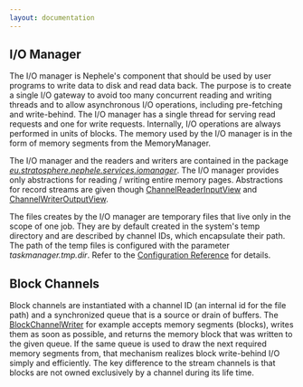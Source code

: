 ```yaml
---
layout: documentation
---
```

I/O Manager
-----------

The I/O manager is Nephele's component that should be used by user
programs to write data to disk and read data back. The purpose is to
create a single I/O gateway to avoid too many concurrent reading and
writing threads and to allow asynchronous I/O operations, including
pre-fetching and write-behind. The I/O manager has a single thread for
serving read requests and one for write requests. Internally, I/O
operations are always performed in units of blocks. The memory used by
the I/O manager is in the form of memory segments from the
MemoryManager.

The I/O manager and the readers and writers are contained in the package
*[eu.stratosphere.nephele.services.iomanager](https://github.com/stratosphere-eu/stratosphere/tree/master/nephele/nephele-common/src/main/java/eu/stratosphere/nephele/services/iomanager "https://github.com/stratosphere-eu/stratosphere/tree/master/nephele/nephele-common/src/main/java/eu/stratosphere/nephele/services/iomanager")*.
The I/O manager provides only abstractions for reading / writing entire
memory pages. Abstractions for record streams are given though
[ChannelReaderInputView](https://github.com/stratosphere-eu/stratosphere/tree/master/nephele/nephele-common/src/main/java/eu/stratosphere/nephele/services/iomanager/ChannelReaderInputView.java "https://github.com/stratosphere-eu/stratosphere/tree/master/nephele/nephele-common/src/main/java/eu/stratosphere/nephele/services/iomanager/ChannelReaderInputView.java")
and
[ChannelWriterOutputView](https://github.com/stratosphere-eu/stratosphere/tree/master/nephele/nephele-common/src/main/java/eu/stratosphere/nephele/services/iomanager/ChannelWriterOutputView.java "https://github.com/stratosphere-eu/stratosphere/tree/master/nephele/nephele-common/src/main/java/eu/stratosphere/nephele/services/iomanager/ChannelWriterOutputView.java").

The files creates by the I/O manager are temporary files that live only
in the scope of one job. They are by default created in the system's
temp directory and are described by channel IDs, which encapsulate their
path. The path of the temp files is configured with the parameter
*taskmanager.tmp.dir*. Refer to the [Configuration
Reference](configreference.html "configreference")
for details.

Block Channels
--------------

Block channels are instantiated with a channel ID (an internal id for
the file path) and a synchronized queue that is a source or drain of
buffers. The
[BlockChannelWriter](https://github.com/dimalabs/ozone/blob/master/nephele/nephele-common/src/main/java/eu/stratosphere/nephele/services/iomanager/BlockChannelWriter.java "https://github.com/dimalabs/ozone/blob/master/nephele/nephele-common/src/main/java/eu/stratosphere/nephele/services/iomanager/BlockChannelWriter.java")
for example accepts memory segments (blocks), writes them as soon as
possible, and returns the memory block that was written to the given
queue. If the same queue is used to draw the next required memory
segments from, that mechanism realizes block write-behind I/O simply and
efficiently. The key difference to the stream channels is that blocks
are not owned exclusively by a channel during its life time.
